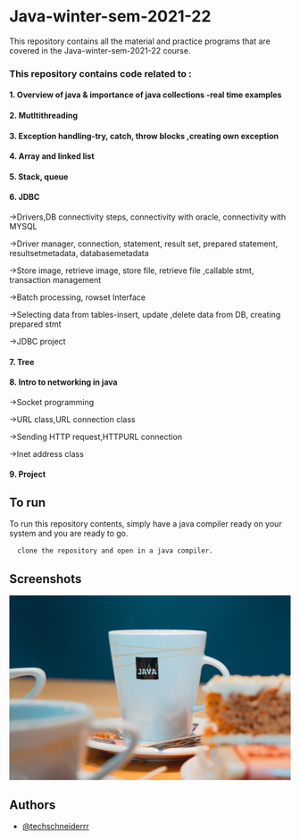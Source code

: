 # Java-winter-sem-2021-22


This repository contains all the material and practice programs that are covered in the Java-winter-sem-2021-22 course.

### This repository contains code related to :

#### 1. Overview of java & importance of java collections -real time examples

#### 2. Mutltithreading

#### 3. Exception handling-try, catch, throw blocks ,creating own exception

#### 4. Array and linked list 
#### 5. Stack, queue
#### 6. JDBC
->Drivers,DB connectivity steps, connectivity with oracle, connectivity with MYSQL

->Driver manager, connection, statement, result set, prepared statement, resultsetmetadata, databasemetadata

->Store image, retrieve image, store file, retrieve file ,callable stmt, transaction management

->Batch processing, rowset Interface

->Selecting data from tables-insert, update ,delete data from DB, creating prepared stmt

->JDBC project 

#### 7. Tree

#### 8. Intro to networking in java
->Socket programming

->URL class,URL connection class

->Sending HTTP request,HTTPURL connection

->Inet address class

#### 9. Project



## To run

To run this repository contents, simply have a java compiler ready on your system and you are ready to go.

```bash
  clone the repository and open in a java compiler.
```


## Screenshots

![App Screenshot](https://github.com/techschneiderrr/Java-winter-sem-2021-22/blob/main/assets/java.jpg)







## Authors

- [@techschneiderrr](https://github.com/techschneiderrr)

